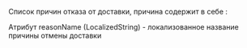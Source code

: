 Список причин отказа от доставки, причина содержит в себе :

Атрибут reasonName (LocalizedString) - локализованное название причины отмены доставки